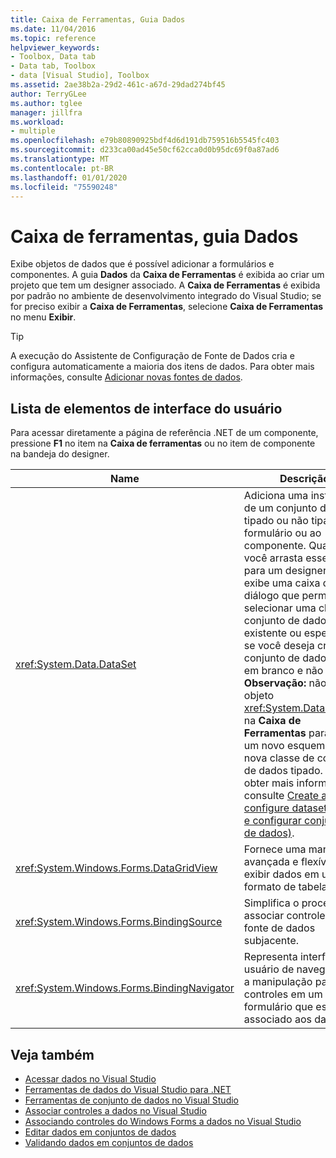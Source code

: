 ```yaml
---
title: Caixa de Ferramentas, Guia Dados
ms.date: 11/04/2016
ms.topic: reference
helpviewer_keywords:
- Toolbox, Data tab
- Data tab, Toolbox
- data [Visual Studio], Toolbox
ms.assetid: 2ae38b2a-29d2-461c-a67d-29dad274bf45
author: TerryGLee
ms.author: tglee
manager: jillfra
ms.workload:
- multiple
ms.openlocfilehash: e79b80890925bdf4d6d191db759516b5545fc403
ms.sourcegitcommit: d233ca00ad45e50cf62cca0d0b95dc69f0a87ad6
ms.translationtype: MT
ms.contentlocale: pt-BR
ms.lasthandoff: 01/01/2020
ms.locfileid: "75590248"
---
```

# <a name="toolbox-data-tab"></a>Caixa de ferramentas, guia Dados

Exibe objetos de dados que é possível adicionar a formulários e componentes. A guia **Dados** da **Caixa de Ferramentas** é exibida ao criar um projeto que tem um designer associado. A **Caixa de Ferramentas** é exibida por padrão no ambiente de desenvolvimento integrado do Visual Studio; se for preciso exibir a **Caixa de Ferramentas**, selecione **Caixa de Ferramentas** no menu **Exibir**.

> [!TIP]
> A execução do Assistente de Configuração de Fonte de Dados cria e configura automaticamente a maioria dos itens de dados. Para obter mais informações, consulte [Adicionar novas fontes de dados](../../data-tools/add-new-data-sources.md).

## <a name="ui-element-list"></a>Lista de elementos de interface do usuário

Para acessar diretamente a página de referência .NET de um componente, pressione **F1** no item na **Caixa de ferramentas** ou no item de componente na bandeja do designer.

|Name|Descrição|
|----------|-----------------|
|<xref:System.Data.DataSet>|Adiciona uma instância de um conjunto de dados tipado ou não tipado ao formulário ou ao componente. Quando você arrasta esse objeto para um designer, ele exibe uma caixa de diálogo que permite selecionar uma classe de conjunto de dados tipado existente ou especificar se você deseja criar um conjunto de dados novo, em branco e não tipado. **Observação:** não use o objeto <xref:System.Data.DataSet> na **Caixa de Ferramentas** para criar um novo esquema e uma nova classe de conjunto de dados tipado. Para obter mais informações, consulte [Create and configure datasets (Criar e configurar conjuntos de dados)](../../data-tools/create-and-configure-datasets-in-visual-studio.md).|
|<xref:System.Windows.Forms.DataGridView>|Fornece uma maneira avançada e flexível para exibir dados em um formato de tabela.|
|<xref:System.Windows.Forms.BindingSource>|Simplifica o processo de associar controles a uma fonte de dados subjacente.|
|<xref:System.Windows.Forms.BindingNavigator>|Representa interface do usuário de navegação e a manipulação para controles em um formulário que está associado aos dados.|

## <a name="see-also"></a>Veja também

- [Acessar dados no Visual Studio](../../data-tools/accessing-data-in-visual-studio.md)
- [Ferramentas de dados do Visual Studio para .NET](../../data-tools/visual-studio-data-tools-for-dotnet.md)
- [Ferramentas de conjunto de dados no Visual Studio](../../data-tools/dataset-tools-in-visual-studio.md)
- [Associar controles a dados no Visual Studio](../../data-tools/bind-controls-to-data-in-visual-studio.md)
- [Associando controles do Windows Forms a dados no Visual Studio](../../data-tools/bind-windows-forms-controls-to-data-in-visual-studio.md)
- [Editar dados em conjuntos de dados](../../data-tools/edit-data-in-datasets.md)
- [Validando dados em conjuntos de dados](../../data-tools/validate-data-in-datasets.md)
